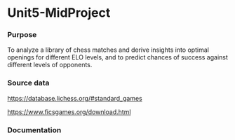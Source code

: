 # Unit5-MidProject

### Purpose

To analyze a library of chess matches and derive insights into optimal openings for different ELO levels, and to predict chances of success against different levels of opponents.

### Source data

https://database.lichess.org/#standard_games

https://www.ficsgames.org/download.html

### Documentation

